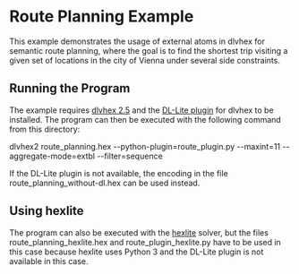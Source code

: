 # Route Planning Example

This example demonstrates the usage of external atoms in dlvhex for semantic route planning, where the goal is to find the shortest trip visiting a given set of locations in the city of Vienna under several side constraints.

## Running the Program

The example requires [dlvhex 2.5](http://www.kr.tuwien.ac.at/research/systems/dlvhex/) and the [DL-Lite plugin](https://github.com/hexhex/dlliteplugin) for dlvhex to be installed. The program can then be executed with the following command from this directory:

dlvhex2 route_planning.hex --python-plugin=route_plugin.py --maxint=11 --aggregate-mode=extbl --filter=sequence

If the DL-Lite plugin is not available, the encoding in the file route_planning_without-dl.hex can be used instead.

## Using hexlite

The program can also be executed with the [hexlite](https://github.com/hexhex/hexlite) solver, but the files route_planning_hexlite.hex and route_plugin_hexlite.py have to be used in this case because hexlite uses Python 3 and the DL-Lite plugin is not available in this case.

